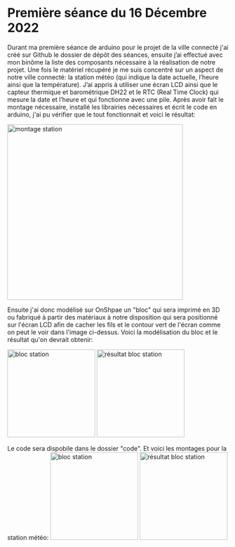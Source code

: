 # Première séance du 16 Décembre 2022

Durant ma première séance de arduino pour le projet de la ville connecté j'ai créé sur Github le dossier de dépôt des séances, ensuite j’ai effectué avec mon binôme la liste des composants nécessaire à la réalisation de notre projet. Une fois le matériel récupéré je me suis concentré sur un aspect de notre ville connecté: la station météo (qui indique la date actuelle, l’heure ainsi que la température). J’ai appris à utiliser une écran LCD ainsi que le capteur thermique et barométrique DH22 et le RTC (Real Time Clock) qui mesure la date et l’heure et qui fonctionne avec une pile. Après avoir fait le montage nécessaire, installé les librairies nécessaires et écrit le code en arduino, j'ai pu vérifier que le tout fonctionnait et voici le résultat:

<img src="https://github.com/villeautonome/Ville-Connectee/blob/main/rapport%20séances/Francesco/images/montage_station.png" alt="montage station" height="400">

Ensuite j'ai donc modélisé sur OnShpae un "bloc" qui sera imprimé en 3D ou fabriqué à partir des matériaux à notre disposition qui sera positionné sur l'écran LCD afin de cacher les fils et le contour vert de l'écran comme on peut le voir dans l'image ci-dessus. Voici la modélisation du bloc et le résultat qu'on devrait obtenir: 

<img src="https://github.com/villeautonome/Ville-Connectee/blob/main/rapport%20séances/Francesco/images/bloc_station.png" alt="bloc station" height="200">
<img src="https://github.com/villeautonome/Ville-Connectee/blob/main/rapport%20séances/Francesco/images/resultat_bloc_station.png" alt="résultat bloc station" height="200">

Le code sera dispobile dans le dossier "code".
Et voici les montages pour la station météo:
<img src="https://github.com/villeautonome/Ville-Connectee/blob/main/rapport%20séances/Francesco/images/meteo_lcd.jpg" alt="bloc station" height="200">
<img src="https://github.com/villeautonome/Ville-Connectee/blob/main/rapport%20séances/Francesco/images/rtc_lcd.png" alt="résultat bloc station" height="200">
 
